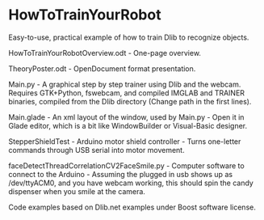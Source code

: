 # HowToTrainYourRobot
Easy-to-use, practical example of how to train Dlib to recognize objects.

HowToTrainYourRobotOverview.odt - One-page overview.

TheoryPoster.odt - OpenDocument format presentation.

Main.py - A graphical step by step trainer using Dlib and the webcam. Requires GTK+Python, fswebcam, and compiled IMGLAB and TRAINER binaries, compiled from the Dlib directory (Change path in the first lines).

Main.glade - An xml layout of the window, used by Main.py - Open it in Glade editor, which is a bit like WindowBuilder or Visual-Basic designer.

StepperShieldTest - Arduino motor shield controller - Turns one-letter commands through USB serial into motor movement.

faceDetectThreadCorrelationCV2FaceSmile.py - Computer software to connect to the Arduino - Assuming the plugged in usb shows up as /dev/ttyACM0, and you have webcam working, this should spin the candy dispenser when you smile at the camera.

Code examples based on Dlib.net examples under Boost software license.
